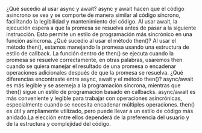 ¿Qué sucedio al usar async y await?
async y await hacen que el código asíncrono se vea y se comporte de manera similar al código síncrono, facilitando la legibilidad y mantenimiento del código. Al usar await, la ejecución espera a que la promesa se resuelva antes de pasar a la siguiente instrucción. Esto permite un estilo de programación más sincrónico en una función asíncrona.
¿Qué sucedio al usar el método then()?
Al usar el método then(), estamos manejando la promesa usando una estructura de estilo de callback. La función dentro de then() se ejecuta cuando la promesa se resuelve correctamente, en otras palabras, usaremos then cuando se quiera manejar el resultado de una promesa o encadenar operaciones adicionales después de que la promesa se resuelva.
¿Qué diferencias encontraste entre async, await y el método then()?
async/await es más legible y se asemeja a la programación síncrona, mientras que then() sigue un estilo de programación basado en callbacks. async/await es más conveniente y legible para trabajar con operaciones asincrónicas, especialmente cuando se necesita encadenar múltiples operaciones. then() es útil y ampliamente utilizado, pero puede llevar a un estilo de código más anidado.La elección entre ellos dependerá de la preferencia del usuario y de la estructura y complejidad del código. 